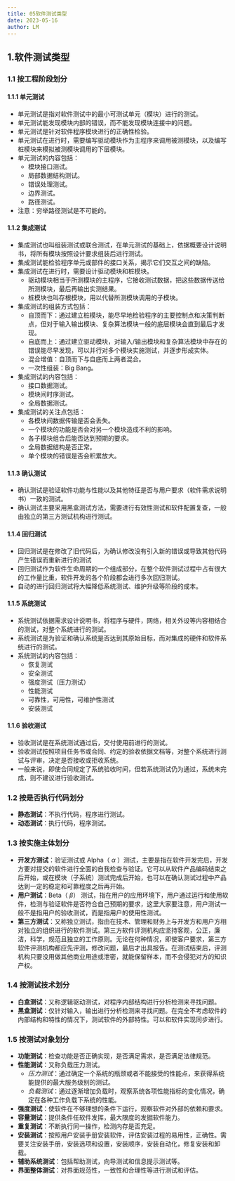 ```yaml
---
title: 05软件测试类型
date: 2023-05-16
author: LM
---
```


## 1.软件测试类型

### 1.1 按工程阶段划分

#### 1.1.1 单元测试

- 单元测试是指对软件测试中的最小可测试单元（模块）进行的测试。
- 单元测试能发现模块内部的错误，而不能发现模块连接中的问题。
- 单元测试是针对软件程序模块进行的正确性检验。
- 单元测试在进行时，需要编写驱动模块作为主程序来调用被测模块，以及编写桩模块来模拟被测模块调用的下层模块。
- 单元测试的内容包括：
  - 模块接口测试。
  - 局部数据结构测试。
  - 错误处理测试。
  - 边界测试。
  - 路径测试。
- 注意：穷举路径测试是不可能的。

#### 1.1.2 集成测试

- 集成测试也叫组装测试或联合测试，在单元测试的基础上，依据概要设计说明书，将所有模块按照设计要求组装后进行测试。
- 集成测试能检验程序单元或部件的接口关系，揭示它们交互之间的缺陷。
- 集成测试在进行时，需要设计驱动模块和桩模块。
  - 驱动模块相当于所测模块的主程序，它接收测试数据，把这些数据传送给所测模块，最后再输出实测结果。
  - 桩模块也叫存根模块，用以代替所测模块调用的子模块。
- 集成测试的组装方式包括：
  - 自顶而下：通过建立桩模块，能尽早地检验程序的主要控制点和决策判断点，但对于输入输出模块、复杂算法模块一般的底层模块会直到最后才发现。
  - 自底而上：通过建立驱动模块，对输入/输出模块和复杂算法模块中存在的错误能尽早发现，可以并行对多个模块实施测试，并逐步形成实体。
  - 混合增值：自顶而下与自底而上两者混合。
  - 一次性组装：Big Bang。
- 集成测试的内容包括：
  - 接口数据测试。
  - 模块间时序测试。
  - 全局数据测试。
- 集成测试的关注点包括：
  - 各模块间数据传输是否会丢失。
  - 一个模块的功能是否会对另一个模块造成不利的影响。
  - 各子模块组合后能否达到预期的要求。
  - 全局数据结构是否正常。
  - 单个模块的错误是否会积累放大。

#### 1.1.3 确认测试

- 确认测试是验证软件功能与性能以及其他特征是否与用户要求（软件需求说明书）一致的测试。
- 确认测试主要采用黑盒测试方法，需要进行有效性测试和软件配置复查，一般由独立的第三方测试机构进行测试。

#### 1.1.4 回归测试

- 回归测试是在修改了旧代码后，为确认修改没有引入新的错误或导致其他代码产生错误而重新进行的测试
- 回归测试作为软件生命周期的一个组成部分，在整个软件测试过程中占有很大的工作量比重，软件开发的各个阶段都会进行多次回归测试。
- 自动的进行回归测试将大幅降低系统测试、维护升级等阶段的成本。

#### 1.1.5 系统测试

- 系统测试依据需求设计说明书，将程序与硬件，网络，相关外设等内容相结合的测试，对整个系统进行的测试。
- 系统测试是为验证和确认系统是否达到其原始目标，而对集成的硬件和软件系统进行的测试。
- 系统测试的内容包括：
  - 恢复测试
  - 安全测试
  - 强度测试（压力测试）
  - 性能测试
  - 可靠性，可用性，可维护性测试
  - 安装测试

#### 1.1.6 验收测试

- 验收测试是在系统测试通过后，交付使用前进行的测试。
- 验收测试按照项目任务书或合同、约定的验收依据文档等，对整个系统进行测试与评审，决定是否接收或拒收系统。
- 一般来说，即使合同规定了系统验收时间，但若系统测试仍为通过，系统未完成，则不建议进行验收测试。

### 1.2 按是否执行代码划分

- **静态测试**：不执行代码，程序进行测试。
- **动态测试**：执行代码，程序测试。

### 1.3 按实施主体划分

- **开发方测试**：验证测试或 Alpha（ $\alpha$ ）测试，主要是指在软件开发完后，开发方要对提交的软件进行全面的自我检查与验证。它可以从软件产品编码结束之后开始，或在模块（子系统）测试完成后开始，也可以在确认测试过程中产品达到一定的稳定和可靠程度之后再开始。
- **用户测试**：Beta（ $\beta$） 测试，指在用户的应用环境下，用户通过运行和使用软件，检测与验证软件是否符合自己预期的要求，这里大家要注意，用户测试一般不是指用户的验收测试，而是指用户的使用性测试。
- **第三方测试**：又称独立测试，指由在技术、管理和财务上与开发方和用户方相对独立的组织进行的软件测试。第三方软件评测机构应坚持客观，公正，廉洁，科学，规范且独立的工作原则。无论在何种情况，即使客户要求，第三方软件评测机构都应先评测，修改问题，最后才出具报告。在测试结束后，评测机构只要没用做其他商业用途或泄密，就能保留样本，而不会侵犯对方的知识产权。

### 1.4 按测试技术划分

- **白盒测试**：又称逻辑驱动测试，对程序内部结构进行分析检测来寻找问题。
- **黑盒测试**：仅针对输入，输出进行分析检测来寻找问题。在完全不考虑软件的内部结构和特性的情况下，测试软件的外部特性。可以和软件实现同步进行。

### 1.5 按测试对象划分

- **功能测试**：检查功能是否正确实现，是否满足需求，是否满足法律规范。
- **性能测试**：又称负载压力测试。
  - *压力测试*：通过确定一个系统的瓶颈或者不能接受的性能点，来获得系统能提供的最大服务级别的测试。
  - *负载测试*：通过逐渐增加负载时，观察系统各项性能指标的变化情况，确定在各种工作负载下系统的性能。
- **强度测试**：使软件在不够理想的条件下运行，观察软件对外部的依赖和要求。
- **容量测试**：提供条件任软件发挥，最大限度的发掘软件能力。
- **重复测试**：不断执行同一操作，检测内存是否充足。
- **安装测试**：按照用户安装手册安装软件，评估安装过程的易用性，正确性。需要关注安装手册，安装选项和设置，安装顺序，安装自动化，修复安装和卸载。
- **辅助系统测试**：包括帮助测试，向导测试和信息提示测试等。
- **界面整体测试**：对界面规范性，一致性和合理性等进行测试和评估。
